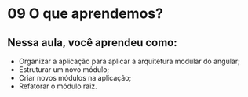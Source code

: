 # 09 O que aprendemos?

## Nessa aula, você aprendeu como:

- Organizar a aplicação para aplicar a arquitetura modular do angular;
- Estruturar um novo módulo;
- Criar novos módulos na aplicação;
- Refatorar o módulo raiz.